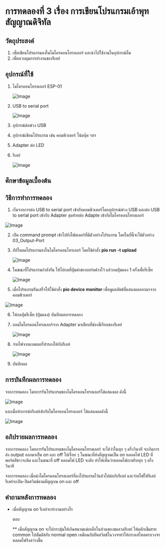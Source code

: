 # การทดลองที่ 3 เรื่อง การเขียนโปรแกรมเอ้าพุทสัญญาณดิจิทัล
## วัตถุประสงค์
1. เพื่อเขียนโปรแกรมลงในไมโครคอนโทรลเลอร์ และนำไปใช้งานในอุปกรณ์อื่น
2. เพื่อควบคุมการทำงานของรีเลย์

## อุปกรณ์ที่ใช้
1. ไมโครคอนโทรลเลอร์ ESP-01

   ![Image](https://cdn-images-1.medium.com/max/1200/1*RMM4luR-BC8yrsDbmSlkBA.png)

2. USB to serial port

   ![Image](https://daneshjookit.com/5924-home_default/esp8266-to-usb.jpg)

3. อุปกรณ์ต่อพ่วง USB
4. อุปกรณ์เขียนโปรแกรม เช่น คอมพิวเตอร์ โน้ตบุ๊ค ฯลฯ
5. Adapter ต่อ LED
6. รีเลย์

   ![Image](https://github.com/Nana-Nan/image/blob/main/3-6.jpg)

## ศึกษาข้อมูลเบื้องต้น

## วิธีการทำการทดลอง
1. เริ่มจากการต่อ USB to serial port เข้ากับคอมพิวเตอร์โดยอุปกรณ์พ่วง USB และต่อ USB to serial port เข้ากับ Adapter สุดท้ายต่อ Adapte เข้ากับไมโครคอนโทรลเลอร์
  
  ![Image](https://github.com/Nana-Nan/image/blob/main/3-1.jpg)

2. เปิด command prompt เข้าไปยังโฟลเดอร์ที่มีตัวอย่างโปรแกรม โดยในที่นี้จะใช้ตัวอย่าง 03_Output-Port

3. อัปโหลดโปรแกรมลงในไมโครคอนโทรเลอร์ โดยใช้คำสั่ง **pio run -t upload**
   
   ![Image](https://github.com/Nana-Nan/image/blob/main/3-2.jpg)

4. ในขณะที่โปรแกรมกำลังรัน ให้ไปกดที่ปุ่มดำของบอร์ดค้างไว้ แล้วกดปุ่มแดง 1 ครั้งเพื่อรีเซ็ท
   
   ![Image](https://github.com/Nana-Nan/image/blob/main/3-3.jpg)

5. เมื่อโปรแกรมรันเสร็จให้ใช้คำสั่ง **pio device monitor** เพื่อดูผลลัพธ์ที่แสดงผลออกมาจากคอมพิวเตอร์
  
  ![Image](https://github.com/Nana-Nan/image/blob/main/3-4.jpg)

6. ให้กดปุ่มรีเซ็ท (ปุ่มแดง) บันทึกผลการทดลอง

7. ถอดไมโครคอนโทรลเลอร์จาก Adapter มาเสียบที่ช่องซีเรียลของรีเลย์
   
   ![Image](https://github.com/Nana-Nan/image/blob/main/3-7.jpg)

8. จ่ายไฟจากแบตเตอรี่สำรองให้กับรีเลย์
   
   ![Image](https://github.com/Nana-Nan/image/blob/main/3-1.jpg)

9. บันทึกผล

## การบันทึกผลการทดลอง
   จากการทดลอง โดยการรันโปรแกรมของไมโครคอนโทรลเลอร์ได้แสดงผล ดังนี้
   
   ![Image](https://github.com/Nana-Nan/image/blob/main/3-5.jpg)
   
   และเมื่อทำการต่อรีเลย์เข้ากับไมโครคอนโทรลเลอร์ ได้แสดงผลดังนี้
   
   ![Image](https://github.com/Nana-Nan/image/blob/main/3-8.jpg)

## อภิปรายผลการทดลอง
   จากการทดลอง โดยการรันโปรแกรมของไมโครคอนโทรลเลอร์ จะได้ว่าในทุก ๆ ครึ่งวินาที จะเกิดการส่ง output ออกมาเป็น on และ off ไปเรื่อย ๆ ในขณะที่ส่งสัญญาณเป็น on หลอดไฟ LED ที่พอร์ตสีขาวจะติด และในขณะที่ off หลอดไฟ LED จะดับ ทำให้เห็นว่าหลอดไฟกะพริบทุก ๆ ครึ่งวินาที
   
   จากการทดลอง เมื่อนำไมโครคอนโทรลเลอร์ที่ลงโปรแกรมไว้แล้วไปต่อกับรีเลย์ และจ่ายไฟให้รีเลย์ รีเลย์จะเปิด-ปิดสวิตช์ตามสัญญาณ on และ off  
   
## คำถามหลังการทดลอง
* เมื่อสัญญาณ on รีเลย์จะทำงานอย่างไร

   ตอบ
   
   ** เมื่อสัญญาณ on จะไปกระตุ้นให้เกิดสนามแม่เหล็กในส่วนของขดลวดรีเลย์ ให้ผลักเข็มสาย common ไปสัมผัสกับ normal open เหมือนกับปิดสวิตช์ในวงจรทำให้กระแสไหลครบวงจร หลอดไฟจึงสว่างขึ้น
